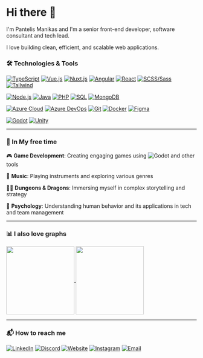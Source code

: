 # Hi there 👋

I'm Pantelis Manikas and I'm a senior front-end developer, software consultant and tech lead. 

I love building clean, efficient, and scalable web applications.

### 🛠 Technologies & Tools

[![TypeScript](https://img.shields.io/badge/TypeScript-3178c6?logo=typescript&logoColor=white&style=for-the-badge&link=)]()
[![Vue.js](https://img.shields.io/badge/Vue.js-42b883?logo=vue.js&logoColor=white&style=for-the-badge)]()
[![Nuxt.js](https://img.shields.io/badge/Nuxt.js-00dc82?logo=nuxt.js&logoColor=white&style=for-the-badge)]()
[![Angular](https://img.shields.io/badge/Angular-f11653?logo=angular&logoColor=white&style=for-the-badge)]()
[![React](https://img.shields.io/badge/React-58c4dc?logo=react&logoColor=white&style=for-the-badge)]()
[![SCSS/Sass](https://img.shields.io/badge/SCSS/SASS-9e5680?logo=sass&logoColor=white&style=for-the-badge)]()
[![Tailwind](https://img.shields.io/badge/Tailwind-0ea5e9?logo=tailwindcss&logoColor=white&style=for-the-badge)]()

[![Node.js](https://img.shields.io/badge/Node.js-417e38?logo=node.js&logoColor=white&style=for-the-badge)]()
[![Java](https://img.shields.io/badge/Java-F8981D?logo=java&logoColor=white&style=for-the-badge)]()
[![PHP](https://img.shields.io/badge/PHP-4f5b93?logo=php&logoColor=white&style=for-the-badge)]()
[![SQL](https://img.shields.io/badge/SQL-2b5d80?logo=sqlite&logoColor=white&style=for-the-badge)]()
[![MongoDB](https://img.shields.io/badge/MongoDB-001E2B?logo=mongodb&logoColor=white&style=for-the-badge)]()

[![Azure Cloud](https://img.shields.io/badge/Azure_Cloud-0078d4?logo=azure-cloud&logoColor=white&style=for-the-badge)]()
[![Azure DevOps](https://img.shields.io/badge/Azure_DevOps-0078d4?logo=azure-devops&logoColor=white&style=for-the-badge)]()
[![Git](https://img.shields.io/badge/Git-f14e32?logo=git&logoColor=white&style=for-the-badge)]()
[![Docker](https://img.shields.io/badge/Docker-1D63ED?logo=docker&logoColor=white&style=for-the-badge)]()
[![Figma](https://img.shields.io/badge/Figma-f24e1e?logo=figma&logoColor=white&style=for-the-badge)]()

[![Godot](https://img.shields.io/badge/Godot-4d9fdc?logo=godotengine&logoColor=white&style=for-the-badge)]()
[![Unity](https://img.shields.io/badge/Unity-222c37?logo=unity&logoColor=white&style=for-the-badge)]()

---

### 🎵 In My free time

🎮 **Game Development**: Creating engaging games using ![Godot](https://img.shields.io/badge/Godot-4d9fdc?logo=godot&logoColor=white&style=inline) and other tools

🎸 **Music**: Playing instruments and exploring various genres

🧙‍♂️ **Dungeons & Dragons**: Immersing myself in complex storytelling and strategy

🧠 **Psychology**: Understanding human behavior and its applications in tech and team management

---

### 📊 I also love graphs

<a href="https://github.com/pmanikas">
<img height="180" align="center" src='https://github-readme-streak-stats.herokuapp.com/?user=pmanikas&theme=synthwave&hide_border=true' />
<img height="180" align="center" src='https://github-readme-stats.vercel.app/api/top-langs/?username=pmanikas&theme=vue-dark&show_icons=true&hide_border=true&layout=compact' />
</a>
   
---

### 📬 How to reach me
[![LinkedIn](https://img.shields.io/badge/LINKEDIN-blue?style=for-the-badge&logo=linkedin&logoColor=white)](https://www.linkedin.com/in/pmanikas)
[![Discord](https://img.shields.io/badge/DISCORD-5865f2?style=for-the-badge&logo=discord&logoColor=white)](https://www.discord.com)
[![Website](https://img.shields.io/badge/WEBSITE-blue?style=for-the-badge&logo=google-chrome&logoColor=white)](https://pantelismanikas.com)
[![Instagram](https://img.shields.io/badge/INSTAGRAM-E4405F?style=for-the-badge&logo=instagram&logoColor=white)](https://instagram.com/pmanikas)
[![Email](https://img.shields.io/badge/EMAIL-D14836?style=for-the-badge&logo=gmail&logoColor=white)](mailto:pmanikas.social@gmail.com)
